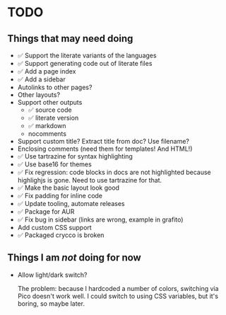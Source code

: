 # TODO

## Things that may need doing

* ✅ Support the literate variants of the languages
* ✅ Support generating code out of literate files
* ✅ Add a page index
* ✅ Add a sidebar
* Autolinks to other pages?
* Other layouts?
* Support other outputs
  * ✅ source code
  * ✅ literate version
  * ✅ markdown
  * nocomments
* Support custom title? Extract title from doc? Use filename?
* Enclosing comments (need them for templates! And HTML!)
* ✅ Use tartrazine for syntax highlighting
* ✅ Use base16 for themes
* ✅ Fix regression: code blocks in docs are not highlighted because
  highlighjs is gone. Need to use tartrazine for that.
* ✅ Make the basic layout look good
* ✅ Fix padding for inline code
* ✅ Update tooling, automate releases
* ✅ Package for AUR
* ✅ Fix bug in sidebar (links are wrong, example in grafito)
* Add custom CSS support
* ✅ Packaged crycco is broken


## Things I am *not* doing for now

* Allow light/dark switch?

  The problem: because I hardcoded a number of colors, switching via
  Pico doesn't work well. I could switch to using CSS variables, but
  it's boring, so maybe later.
